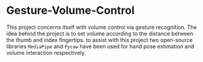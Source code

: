 # Gesture-Volume-Control

This project concerns itself with volume control via gesture recognition. The idea behind the project is to set volume according to the distance between the thumb and index fingertips. to assist with this project two open-source libraries ```MediaPipe``` and ```Pycaw``` have been used for hand pose estimation and volume interaction respectively.

